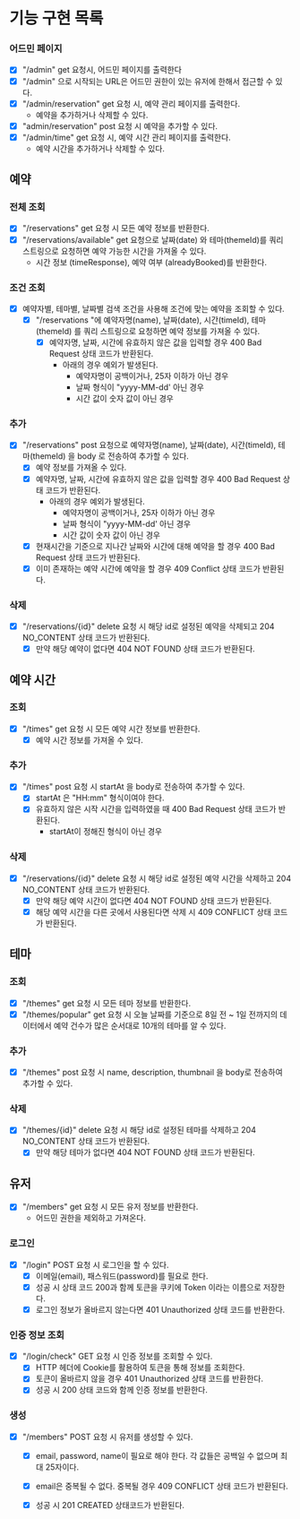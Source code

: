# 기능 구현 목록

### 어드민 페이지

- [x] "/admin" get 요청시, 어드민 페이지를 출력한다
- [x] "/admin" 으로 시작되는 URL은 어드민 권한이 있는 유저에 한해서 접근할 수 있다.
- [x] "/admin/reservation" get 요청 시, 예약 관리 페이지를 출력한다.
    - 예약을 추가하거나 삭제할 수 있다.
- [x] "admin/reservation" post 요청 시 예약을 추가할 수 있다.
- [x] "/admin/time" get 요청 시, 예약 시간 관리 페이지를 출력한다.
    - 예약 시간을 추가하거나 삭제할 수 있다.

## 예약

### 전체 조회

- [x] "/reservations" get 요청 시 모든 예약 정보를 반환한다.
- [x] "/reservations/available" get 요청으로 날짜(date) 와 테마(themeId)를 쿼리 스트링으로 요청하면 예약 가능한 시간을 가져올 수 있다.
    - 시간 정보 (timeResponse), 예약 여부 (alreadyBooked)를 반환한다.

### 조건 조회

- [x] 예약자별, 테마별, 날짜별 검색 조건을 사용해 조건에 맞는 예약을 조회할 수 있다.
    - [x] "/reservations "에 예약자명(name), 날짜(date), 시간(timeId), 테마(themeId) 를 쿼리 스트링으로 요청하면 예약 정보를 가져올 수 있다.
        - [x] 예약자명, 날짜, 시간에 유효하지 않은 값을 입력할 경우 400 Bad Request 상태 코드가 반환된다.
            - 아래의 경우 예외가 발생된다.
                - 예약자명이 공백이거나, 25자 이하가 아닌 경우
                - 날짜 형식이 "yyyy-MM-dd' 아닌 경우
                - 시간 값이 숫자 값이 아닌 경우

### 추가

- [x] "/reservations" post 요청으로 예약자명(name), 날짜(date), 시간(timeId), 테마(themeId) 을 body 로 전송하여 추가할 수
  있다.
    - [x] 예약 정보를 가져올 수 있다.
    - [x] 예약자명, 날짜, 시간에 유효하지 않은 값을 입력할 경우 400 Bad Request 상태 코드가 반환된다.
        - 아래의 경우 예외가 발생된다.
            - 예약자명이 공백이거나, 25자 이하가 아닌 경우
            - 날짜 형식이 "yyyy-MM-dd' 아닌 경우
            - 시간 값이 숫자 값이 아닌 경우
    - [x] 현재시간을 기준으로 지나간 날짜와 시간에 대해 예약을 할 경우 400 Bad Request 상태 코드가 반환된다.
    - [x] 이미 존재하는 예약 시간에 예약을 할 경우 409 Conflict 상태 코드가 반환된다.

### 삭제

- [x] "/reservations/{id}" delete 요청 시 해당 id로 설정된 예약을 삭제되고 204 NO_CONTENT 상태 코드가 반환된다.
    - [x] 만약 해당 예약이 없다면 404 NOT FOUND 상태 코드가 반환된다.

## 예약 시간

### 조회

- [x] "/times" get 요청 시 모든 예약 시간 정보를 반환한다.
    - [x] 예약 시간 정보를 가져올 수 있다.

### 추가

- [x] "/times" post 요청 시 startAt 을 body로 전송하여 추가할 수 있다.
    - [x] startAt 은 "HH:mm" 형식이여야 한다.
    - [x] 유효하지 않은 시작 시간을 입력하였을 때 400 Bad Request 상태 코드가 반환된다.
        - startAt이 정해진 형식이 아닌 경우

### 삭제

- [x] "/reservations/{id}" delete 요청 시 해당 id로 설정된 예약 시간을 삭제하고 204 NO_CONTENT 상태 코드가 반환된다.
    - [x] 만약 해당 예약 시간이 없다면 404 NOT FOUND 상태 코드가 반환된다.
    - [x] 해당 예약 시간을 다른 곳에서 사용된다면 삭제 시 409 CONFLICT 상태 코드가 반환된다.

## 테마

### 조회

- [x] "/themes" get 요청 시 모든 테마 정보를 반환한다.
- [x] "/themes/popular" get 요청 시 오늘 날짜를 기준으로 8일 전 ~ 1일 전까지의 데이터에서 예약 건수가 많은 순서대로 10개의 테마를 알 수 있다.

### 추가

- [x] "/themes" post 요청 시 name, description, thumbnail 을 body로 전송하여 추가할 수 있다.

### 삭제

- [x] "/themes/{id}" delete 요청 시 해당 id로 설정된 테마를 삭제하고 204 NO_CONTENT 상태 코드가 반환된다.
    - [x] 만약 해당 테마가 없다면 404 NOT FOUND 상태 코드가 반환된다.

## 유저

- [x] "/members" get 요청 시 모든 유저 정보를 반환한다.
  - 어드민 권한을 제외하고 가져온다.

### 로그인

- [x] "/login" POST 요청 시 로그인을 할 수 있다.
    - [x] 이메일(email), 패스워드(password)를 필요로 한다.
    - [x] 성공 시 상태 코드 200과 함께 토큰을 쿠키에 Token 이라는 이름으로 저장한다.
    - [x] 로그인 정보가 올바르지 않는다면 401 Unauthorized 상태 코드를 반환한다.

### 인증 정보 조회

- [x] "/login/check" GET 요청 시 인증 정보를 조회할 수 있다.
    - [x] HTTP 헤더에 Cookie를 활용하여 토큰을 통해 정보를 조회한다.
    - [x] 토큰이 올바르지 않을 경우 401 Unauthorized 상태 코드를 반환한다.
    - [x] 성공 시 200 상태 코드와 함께 인증 정보를 반환한다.

### 생성

- [x] "/members" POST 요청 시 유저를 생성할 수 있다.
    - [x] email, password, name이 필요로 해야 한다. 각 값들은 공백일 수 없으며 최대 25자이다.
    - [x] email은 중복될 수 없다. 중복될 경우 409 CONFLICT 상태 코드가 반환된다.
    - [x] 성공 시 201 CREATED 상태코드가 반환된다.

